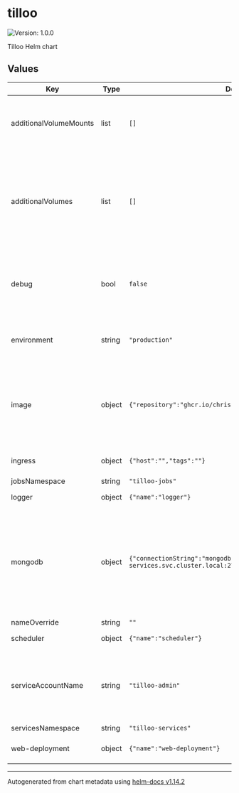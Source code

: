 # tilloo

![Version: 1.0.0](https://img.shields.io/badge/Version-1.0.0-informational?style=flat-square)

Tilloo Helm chart

## Values

| Key | Type | Default | Description |
|-----|------|---------|-------------|
| additionalVolumeMounts | list | `[]` | Specify where to mount additional volumes in pods  |
| additionalVolumes | list | `[]` | Extra volumes to mount on Tilloo service pods, can be used to add extra ConfigMaps or secrets to pods |
| debug | bool | `false` | When set to "true", enables debug logging for Tilloo services |
| environment | string | `"production"` | Environment variable used to update the ConfigMap |
| image | object | `{"repository":"ghcr.io/chriskinsman/tilloo","tag":"latest"}` | Used to override the repository the Tilloo image is pulled from for development purposes |
| ingress | object | `{"host":"","tags":""}` | Variables to set the ingress |
| jobsNamespace | string | `"tilloo-jobs"` |  |
| logger | object | `{"name":"logger"}` | Logger variables |
| mongodb | object | `{"connectionString":"mongodb://root:password@mongodb.tilloo-services.svc.cluster.local:27017/tilloo?authSource=admin"}` | Connection string to use for MongoDB. Should be pulled from a Kubernetes secret or AWS secret through Terraform  |
| nameOverride | string | `""` |  |
| scheduler | object | `{"name":"scheduler"}` | Scheduler variables |
| serviceAccountName | string | `"tilloo-admin"` | Name of the service account, must be unique within a single cluster |
| servicesNamespace | string | `"tilloo-services"` |  |
| web-deployment | object | `{"name":"web-deployment"}` | Web deployment variables |

----------------------------------------------
Autogenerated from chart metadata using [helm-docs v1.14.2](https://github.com/norwoodj/helm-docs/releases/v1.14.2)
